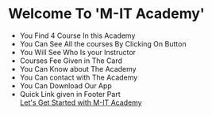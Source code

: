 <h1>Welcome To 'M-IT Academy'</h1>
<ul>
<li>You Find 4 Course In this Academy</li>
<li>You Can See All the courses By Clicking On Button</li>
<li>You Will See Who Is your Instructor</li>
<li>Courses Fee Given in The Card</li>
<li>You Can Know about The Academy </li>
<li>You Can contact with The Academy </li>
<li>You Can Download Our App </li>
<li>Quick Link given in Footer Part</li>
<a href='https://gifted-noyce-fa6b66.netlify.app/'>Let's Get Started with M-IT Academy</a>
</ul>